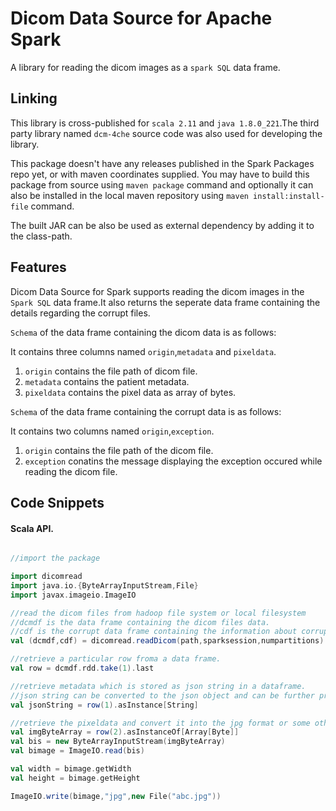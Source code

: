 
# Dicom Data Source for Apache Spark

A library for reading the dicom images as a `spark SQL` data frame.

## Linking 
This library is cross-published for `scala 2.11` and `java 1.8.0_221`.The third party library named
`dcm-4che` source code was also used for developing the library.

This package doesn't have any releases published in the Spark Packages repo yet, or with maven coordinates supplied.
You may have to build this package from source using `maven package` command and optionally it can also be installed 
in the local maven repository using `maven install:install-file` command.

The built JAR can be also be used as external dependency by adding it to the class-path.
 
## Features

Dicom Data Source for Spark supports reading the dicom images in the `Spark SQL` data frame.It also returns the seperate 
data frame containing the details regarding the corrupt files.

`Schema`  of the data frame containing the dicom data is as follows:

It contains three columns named `origin`,`metadata` and `pixeldata`.

1. `origin` contains the file path of dicom file.
2. `metadata` contains the patient metadata.
3. `pixeldata` contains the pixel data as array of bytes.

`Schema` of the data frame containing the corrupt data is as follows:

It contains two columns named `origin`,`exception`.

1. `origin` contains the file path of the dicom file.
2. `exception` conatins the message displaying the exception occured while reading the dicom file.


## Code Snippets 


#### Scala API.

```scala

//import the package

import dicomread
import java.io.{ByteArrayInputStream,File}
import javax.imageio.ImageIO

//read the dicom files from hadoop file system or local filesystem
//dcmdf is the data frame containing the dicom files data.
//cdf is the corrupt data frame containing the information about corrupt file.
val (dcmdf,cdf) = dicomread.readDicom(path,sparksession,numpartitions)

//retrieve a particular row froma a data frame.
val row = dcmdf.rdd.take(1).last

//retrieve metadata which is stored as json string in a dataframe.
//json string can be converted to the json object and can be further processed using appropriate library.
val jsonString = row(1).asInstance[String]

//retrieve the pixeldata and convert it into the jpg format or some other format.
val imgByteArray = row(2).asInstanceOf[Array[Byte]]
val bis = new ByteArrayInputStream(imgByteArray)
val bimage = ImageIO.read(bis)

val width = bimage.getWidth
val height = bimage.getHeight

ImageIO.write(bimage,"jpg",new File("abc.jpg"))

```







